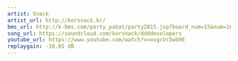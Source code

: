 ```yaml
---
artist: Snack
artist_url: http://korsnack.kr/
bms_url: http://k-bms.com/party_pabat/party2015.jsp?board_num=15&num=16&order=reg&odtype=a
song_url: https://soundcloud.com/korsnack/ddddevelopers
youtube_url: https://www.youtube.com/watch?v=ovgcVc5wb9E
replaygain: -10.65 dB
---
```

